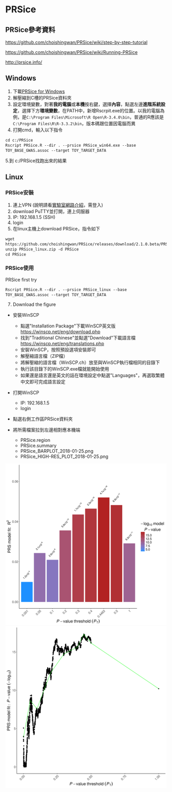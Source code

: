 # PRSice

## PRSice參考資料
https://github.com/choishingwan/PRSice/wiki/step-by-step-tutorial

https://github.com/choishingwan/PRSice/wiki/Running-PRSice

http://prsice.info/

## Windows

1. 下載[PRSice for Windows](https://github.com/choishingwan/PRSice/releases/download/2.1.0.beta/PRSice_win64.zip)
2. 解壓縮到C槽的PRSice資料夾
3. 設定環境變數，對著**我的電腦**或**本機**按右鍵，選擇**內容**，點選左邊**進階系統設定**，選擇下方**環境變數**，在PATH中，新增Rscrpit.exe的位置。以我的電腦為例，是`C:\Program Files\Microsoft\R Open\R-3.4.0\bin`，普通的R應該是`C:\Program Files\R\R-3.3.2\bin`，版本碼跟位置因電腦而異
4. 打開cmd，輸入以下指令
```
cd c:/PRSice
Rscript PRSice.R --dir . --prsice PRSice_win64.exe --base TOY_BASE_GWAS.assoc --target TOY_TARGET_DATA
```
5.到 c:/PRSice找跑出來的結果

## Linux

### PRSice安裝
1. 連上VPN (說明請看[實驗室網路介紹](https://github.com/DHLab-CGU/Resources-Private/blob/master/Network.md)，需登入)
2. download PuTTY並打開，連上伺服器
3. IP: 192.168.1.5 (SSH)
4. login
5. 在linux主機上download PRSice，指令如下

```
wget https://github.com/choishingwan/PRSice/releases/download/2.1.0.beta/PRSice_linux.zip
unzip PRSice_linux.zip -d PRSice
cd PRSice
```
### PRSice使用
PRSice first try

```
Rscript PRSice.R --dir . --prsice PRSice_linux --base TOY_BASE_GWAS.assoc --target TOY_TARGET_DATA
```

7. Download the figure

- 安裝WinSCP
  - 點選"Installation Package"下載WinSCP英文版 https://winscp.net/eng/download.php
  - 找到"Traditional Chinese"並點選"Download"下載語言檔 https://winscp.net/eng/translations.php
  - 安裝WinSCP，按照預設選項安裝即可
  - 解壓縮語言檔（ZIP檔）
  - 將解壓縮的語言檔（WinSCP.ch）放至與WinSCP執行檔相同的目錄下
  - 執行該目錄下的WinSCP.exe檔就能開始使用
  - 如果還是語言還是英文的話在環境設定中點選"Languages"，再選取繁體中文即可完成語言設定

- 打開WinSCP
  - IP: 192.168.1.5
  - login
  
- 點選右側工作區PRSice資料夾
- 將所需檔案拉到左邊相對應本機端
  - PRSice.region
  - PRSice.summary
  - PRSice_BARPLOT_2018-01-25.png
  - PRSice_HIGH-RES_PLOT_2018-01-25.png

![](PRSice_BARPLOT_2018-01-25.png)
![](PRSice_HIGH-RES_PLOT_2018-01-25.png)
